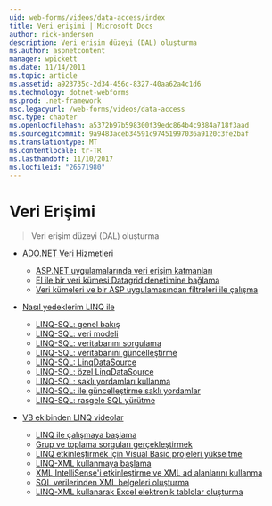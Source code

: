 ```yaml
---
uid: web-forms/videos/data-access/index
title: Veri erişimi | Microsoft Docs
author: rick-anderson
description: Veri erişim düzeyi (DAL) oluşturma
ms.author: aspnetcontent
manager: wpickett
ms.date: 11/14/2011
ms.topic: article
ms.assetid: a923735c-2d34-456c-8327-40aa62a4c1d6
ms.technology: dotnet-webforms
ms.prod: .net-framework
msc.legacyurl: /web-forms/videos/data-access
msc.type: chapter
ms.openlocfilehash: a5372b97b598300f39edc864b4c9384a718f3aad
ms.sourcegitcommit: 9a9483aceb34591c97451997036a9120c3fe2baf
ms.translationtype: MT
ms.contentlocale: tr-TR
ms.lasthandoff: 11/10/2017
ms.locfileid: "26571980"
---
```

<a name="data-access"></a>Veri Erişimi
====================
> Veri erişim düzeyi (DAL) oluşturma


- [ADO.NET Veri Hizmetleri](adonet-data-services/index.md)

    - [ASP.NET uygulamalarında veri erişim katmanları](adonet-data-services/data-access-layers-in-aspnet-applications.md)
    - [El ile bir veri kümesi Datagrid denetimine bağlama](adonet-data-services/how-to-manually-bind-a-dataset-to-a-datagrid.md)
    - [Veri kümeleri ve bir ASP uygulamasından filtreleri ile çalışma](adonet-data-services/how-to-work-with-datasets-and-filters-from-an-asp-application.md)
- [Nasıl yedeklerim LINQ ile](how-do-i-with-linq/index.md)

    - [LINQ-SQL: genel bakış](how-do-i-with-linq/how-do-i-linq-to-sql-overview.md)
    - [LINQ-SQL: veri modeli](how-do-i-with-linq/how-do-i-linq-to-sql-data-model.md)
    - [LINQ-SQL: veritabanını sorgulama](how-do-i-with-linq/how-do-i-linq-to-sql-querying-the-database.md)
    - [LINQ-SQL: veritabanını güncelleştirme](how-do-i-with-linq/how-do-i-linq-to-sql-updating-the-database.md)
    - [LINQ-SQL: LinqDataSource](how-do-i-with-linq/how-do-i-linq-to-sql-linqdatasource.md)
    - [LINQ-SQL: özel LinqDataSource](how-do-i-with-linq/how-do-i-linq-to-sql-custom-linqdatasource.md)
    - [LINQ-SQL: saklı yordamları kullanma](how-do-i-with-linq/how-do-i-linq-to-sql-using-stored-procedures.md)
    - [LINQ-SQL: ile güncelleştirme saklı yordamlar](how-do-i-with-linq/how-do-i-linq-to-sql-updating-with-stored-procedures.md)
    - [LINQ-SQL: rasgele SQL yürütme](how-do-i-with-linq/how-do-i-linq-to-sql-executing-arbitrary-sql.md)
- [VB ekibinden LINQ videolar](linq-videos-from-the-vb-team/index.md)

    - [LINQ ile çalışmaya başlama](linq-videos-from-the-vb-team/how-do-i-get-started-with-linq.md)
    - [Grup ve toplama sorguları gerçekleştirmek](linq-videos-from-the-vb-team/how-do-i-perform-group-and-aggregate-queries.md)
    - [LINQ etkinleştirmek için Visual Basic projeleri yükseltme](linq-videos-from-the-vb-team/how-do-i-upgrade-visual-basic-projects-to-enable-linq.md)
    - [LINQ-XML kullanmaya başlama](linq-videos-from-the-vb-team/how-do-i-get-started-with-linq-to-xml.md)
    - [XML IntelliSense'i etkinleştirme ve XML ad alanlarını kullanma](linq-videos-from-the-vb-team/how-do-i-enable-xml-intellisense-and-use-xml-namespaces.md)
    - [SQL verilerinden XML belgeleri oluşturma](linq-videos-from-the-vb-team/how-do-i-create-xml-documents-from-sql-data.md)
    - [LINQ-XML kullanarak Excel elektronik tablolar oluşturma](linq-videos-from-the-vb-team/how-do-i-create-excel-spreadsheets-using-linq-to-xml.md)
